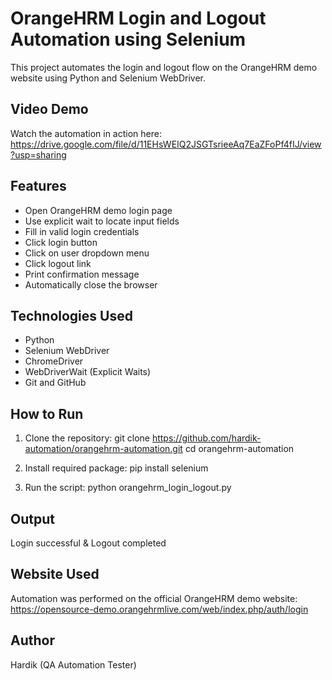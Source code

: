 # OrangeHRM Login and Logout Automation using Selenium

This project automates the login and logout flow on the OrangeHRM demo website using Python and Selenium WebDriver.

## Video Demo

Watch the automation in action here:  
https://drive.google.com/file/d/11EHsWEIQ2JSGTsrieeAq7EaZFoPf4fIJ/view?usp=sharing

## Features

- Open OrangeHRM demo login page
- Use explicit wait to locate input fields
- Fill in valid login credentials
- Click login button
- Click on user dropdown menu
- Click logout link
- Print confirmation message
- Automatically close the browser

## Technologies Used

- Python
- Selenium WebDriver
- ChromeDriver
- WebDriverWait (Explicit Waits)
- Git and GitHub

## How to Run

1. Clone the repository:
git clone https://github.com/hardik-automation/orangehrm-automation.git
cd orangehrm-automation

2. Install required package:
pip install selenium

3. Run the script:
python orangehrm_login_logout.py


## Output

Login successful & Logout completed


## Website Used

Automation was performed on the official OrangeHRM demo website:  
https://opensource-demo.orangehrmlive.com/web/index.php/auth/login


## Author

Hardik (QA Automation Tester)
